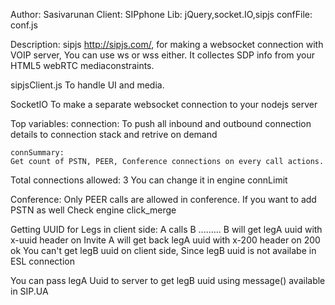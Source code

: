Author: Sasivarunan
Client: SIPphone
Lib: jQuery,socket.IO,sipjs
confFile: conf.js


Description:
sipjs http://sipjs.com/, for making a websocket connection with VOIP server, You can use ws or wss either.
It collectes SDP info from your HTML5 webRTC mediaconstraints.

sipjsClient.js
To handle UI and media.

SocketIO
To make a separate websocket connection to your nodejs server

Top variables:
	connection:
	To push all inbound and outbound connection details to connection stack and retrive on demand

	connSummary:
	Get count of PSTN, PEER, Conference connections on every call actions.

Total connections allowed: 3 
You can change it in engine connLimit

Conference:
Only PEER calls are allowed in conference. If you want to add PSTN as well
Check engine click_merge

Getting UUID for Legs in client side:
 A calls B
.........
 B will get legA uuid with x-uuid header on Invite
 A will get back legA uuid with x-200 header on 200 ok
 You can't get legB uuid on client side, Since legB uuid is not availabe in ESL connection

You can pass legA Uuid to server to get legB uuid using message() available in SIP.UA
